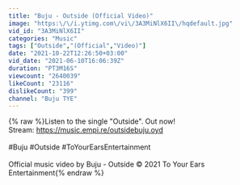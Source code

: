 ```yaml
---
title: "Buju - Outside (Official Video)"
image: "https:\/\/i.ytimg.com\/vi\/3A3MiNlX6II\/hqdefault.jpg"
vid_id: "3A3MiNlX6II"
categories: "Music"
tags: ["Outside","(Official","Video)"]
date: "2021-10-22T12:26:50+03:00"
vid_date: "2021-06-10T16:06:39Z"
duration: "PT3M16S"
viewcount: "2640039"
likeCount: "23116"
dislikeCount: "399"
channel: "Buju TYE"
---
```

{% raw %}Listen to the single &quot;Outside&quot;. Out now!<br />Stream: <a rel="nofollow" target="blank" href="https://music.empi.re/outsidebuju.oyd">https://music.empi.re/outsidebuju.oyd</a><br /><br />#Buju #Outside #ToYourEarsEntertainment<br /><br />Official music video by Buju - Outside © 2021 To Your Ears Entertainment{% endraw %}
